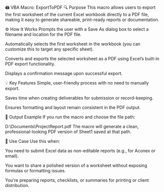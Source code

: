 🖨️ VBA Macro: ExportToPDF
🔍 Purpose
This macro allows users to export the first worksheet of the current Excel workbook directly to a PDF file, making it easy to generate shareable, print-ready reports or documentation.

⚙️ How It Works
Prompts the user with a Save As dialog box to select a filename and location for the PDF file.

Automatically selects the first worksheet in the workbook (you can customize this to target any specific sheet).

Converts and exports the selected worksheet as a PDF using Excel’s built-in PDF export functionality.

Displays a confirmation message upon successful export.

💡 Key Features
Simple, user-friendly process with no need to manually export.

Saves time when creating deliverables for submission or record-keeping.

Ensures formatting and layout remain consistent in the PDF output.

📄 Output Example
If you run the macro and choose the file path:

D:\Documents\ProjectReport.pdf
The macro will generate a clean, professional-looking PDF version of Sheet1 saved at that path.

📌 Use Case
Use this when:

You need to submit Excel data as non-editable reports (e.g., for Aconex or email).

You want to share a polished version of a worksheet without exposing formulas or formatting issues.

You're preparing reports, checklists, or summaries for printing or client distribution.

